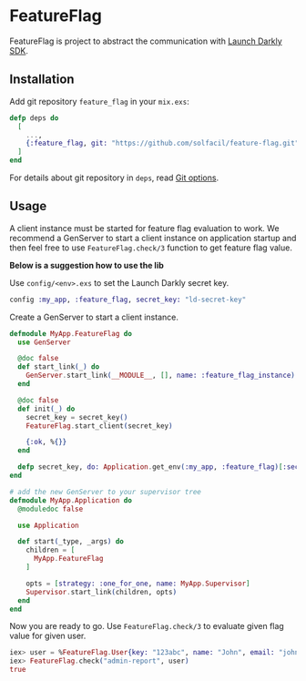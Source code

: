 # FeatureFlag

FeatureFlag is project to abstract the communication with [Launch Darkly SDK](https://github.com/launchdarkly/erlang-server-sdk).

## Installation

Add git repository `feature_flag` in your `mix.exs`:

```elixir
defp deps do
  [
    ...,
    {:feature_flag, git: "https://github.com/solfacil/feature-flag.git", tag: "0.0.1"}
  ]
end
```

For details about git repository in `deps`, read [Git options](https://hexdocs.pm/mix/1.12/Mix.Tasks.Deps.html#module-git-options-git).

## Usage

A client instance must be started for feature flag evaluation to work. We recommend a GenServer to start a client instance on application startup and then feel free to use `FeatureFlag.check/3` function to get feature flag value.

**Below is a suggestion how to use the lib**

Use `config/<env>.exs` to set the Launch Darkly secret key.

```elixir
config :my_app, :feature_flag, secret_key: "ld-secret-key"
```

Create a GenServer to start a client instance.

```elixir
defmodule MyApp.FeatureFlag do
  use GenServer

  @doc false
  def start_link(_) do
    GenServer.start_link(__MODULE__, [], name: :feature_flag_instance)
  end

  @doc false
  def init(_) do
    secret_key = secret_key()
    FeatureFlag.start_client(secret_key)

    {:ok, %{}}
  end

  defp secret_key, do: Application.get_env(:my_app, :feature_flag)[:secret_key]
end

# add the new GenServer to your supervisor tree
defmodule MyApp.Application do
  @moduledoc false

  use Application

  def start(_type, _args) do
    children = [
      MyApp.FeatureFlag
    ]

    opts = [strategy: :one_for_one, name: MyApp.Supervisor]
    Supervisor.start_link(children, opts)
  end
end
```

Now you are ready to go. Use `FeatureFlag.check/3` to evaluate given flag value for given user.

```elixir
iex> user = %FeatureFlag.User{key: "123abc", name: "John", email: "john@example.com"}
iex> FeatureFlag.check("admin-report", user)
true
```

